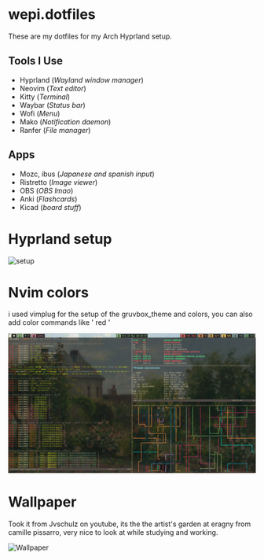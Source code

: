 # wepi.dotfiles
These are my dotfiles for my Arch Hyprland setup.

## Tools I Use

- Hyprland (*Wayland window manager*)
- Neovim (*Text editor*)
- Kitty (*Terminal*)
- Waybar (*Status bar*)
- Wofi (*Menu*)
- Mako (*Notification daemon*)
- Ranfer (*File manager*)
## Apps

- Mozc, ibus (*Japanese and spanish input*)
- Ristretto (*Image viewer*)
- OBS (*OBS lmao*)
- Anki (*Flashcards*)
- Kicad (*board stuff*)

# Hyprland setup

![setup](pics/tool_desktop.png)

# Nvim colors
i used vimplug for the setup of the gruvbox_theme and colors, you can also add color commands like '<red> red </red>'

![nvim_colors](pics/nvim_colors.png)

# Wallpaper

Took it from Jvschulz on youtube, its the the artist's garden at eragny from camille pissarro, very nice to look at while studying and working.

![Wallpaper](pics/desktop.jpg)

